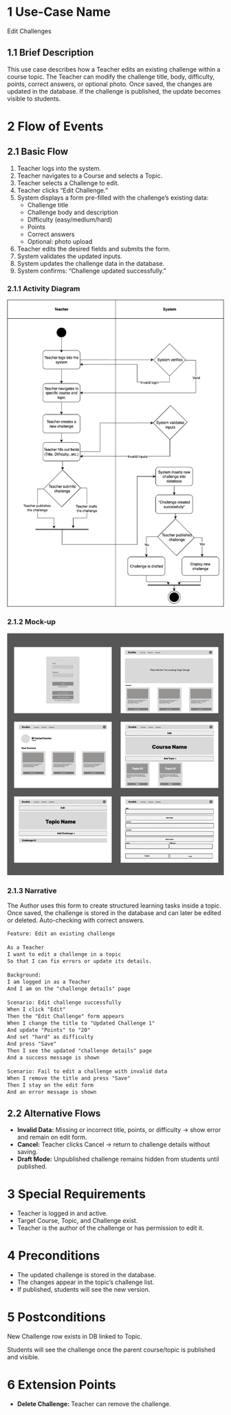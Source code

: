 # 1 Use-Case Name
Edit Challenges

## 1.1 Brief Description

This use case describes how a Teacher edits an existing challenge within a course topic. The Teacher can modify the challenge title, body, difficulty, points, correct answers, or optional photo. Once saved, the changes are updated in the database. If the challenge is published, the update becomes visible to students.

# 2 Flow of Events
## 2.1 Basic Flow
1. Teacher logs into the system.
2. Teacher navigates to a Course and selects a Topic.
3. Teacher selects a Challenge to edit.
4. Teacher clicks “Edit Challenge.”
5. System displays a form pre-filled with the challenge’s existing data:
   - Challenge title  
   - Challenge body and description  
   - Difficulty (easy/medium/hard)  
   - Points  
   - Correct answers  
   - Optional: photo upload  
6. Teacher edits the desired fields and submits the form.  
7. System validates the updated inputs.  
8. System updates the challenge data in the database.  
9. System confirms: “Challenge updated successfully.”

### 2.1.1 Activity Diagram

![Activity Diagram](https://github.com/Ngoc901/erudite-documentation/blob/main/UCs/CreateChallenges/CreateChallengesActivityDiagram.drawio.png)

### 2.1.2 Mock-up

![Mock-up](https://github.com/Ngoc901/erudite-documentation/blob/main/UCs/CreateChallenges/Lo-Fi-CreateChallenge.png)

### 2.1.3 Narrative
The Author uses this form to create structured learning tasks inside a topic. Once saved, the challenge is stored in the database and can later be edited or deleted. Auto-checking with correct answers.
```
Feature: Edit an existing challenge

As a Teacher
I want to edit a challenge in a topic
So that I can fix errors or update its details.

Background:
I am logged in as a Teacher
And I am on the "challenge details" page

Scenario: Edit challenge successfully
When I click "Edit"
Then the "Edit Challenge" form appears
When I change the title to "Updated Challenge 1"
And update "Points" to "20"
And set "hard" as difficulty
And press "Save"
Then I see the updated "challenge details" page
And a success message is shown

Scenario: Fail to edit a challenge with invalid data
When I remove the title and press "Save"
Then I stay on the edit form
And an error message is shown

```
## 2.2 Alternative Flows
- **Invalid Data:** Missing or incorrect title, points, or difficulty → show error and remain on edit form.  
- **Cancel:** Teacher clicks Cancel → return to challenge details without saving.  
- **Draft Mode:** Unpublished challenge remains hidden from students until published.

# 3 Special Requirements

- Teacher is logged in and active.  
- Target Course, Topic, and Challenge exist.  
- Teacher is the author of the challenge or has permission to edit it.

# 4 Preconditions

- The updated challenge is stored in the database.  
- The changes appear in the topic’s challenge list.  
- If published, students will see the new version.

# 5 Postconditions

New Challenge row exists in DB linked to Topic.

Students will see the challenge once the parent course/topic is published and visible.

# 6 Extension Points

- **Delete Challenge:** Teacher can remove the challenge.  
